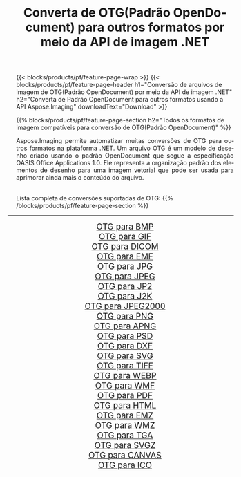 ﻿---
title: Converta de OTG(Padrão OpenDocument) para outros formatos por meio da API de imagem .NET 
weight: 3920
url: /pt/net/conversion/from/otg/ 
lang: pt
langdirlevel: 2
locales: zh-hans,ja,it,ru,de,es,fr,nl,id,lt,pl,pt,vi,tr,ko,zh-hant,ar,hi,th,sv,cs,uk,he
description: Usando Aspose.Imaging você pode facilmente converter de OTG(Padrão OpenDocument) para outros formatos
---

{{< blocks/products/pf/feature-page-wrap >}}
{{< blocks/products/pf/feature-page-header h1="Conversão de arquivos de imagem de OTG(Padrão OpenDocument) por meio da API de imagem .NET" h2="Converta de Padrão OpenDocument para outros formatos usando a API Aspose.Imaging" downloadText="Download" >}}


{{% blocks/products/pf/feature-page-section  h2="Todos os formatos de imagem compatíveis para conversão de OTG(Padrão OpenDocument)" %}}
<p align=justify>Aspose.Imaging permite automatizar muitas conversões de OTG para outros formatos na plataforma .NET. Um arquivo OTG é um modelo de desenho criado usando o padrão OpenDocument que segue a especificação OASIS Office Applications 1.0. Ele representa a organização padrão dos elementos de desenho para uma imagem vetorial que pode ser usada para aprimorar ainda mais o conteúdo do arquivo.</p>
<br/>
Lista completa de conversões suportadas de OTG:
{{% /blocks/products/pf/feature-page-section %}}
<div class="container-fluid productfamilypage bg-gray">
    <div class="convertypes bg-gray agp-content section">
        <div class="container">
		<hr style="margin-left:-20px;"/>
		<div class="row other-converters" style="gap: 10px;font-size: 19px;text-align:center;">
		    <div class='col-md-2 other-converter remove-lp remove-rp'><a href="/imaging/pt/net/conversion/otg-to-bmp/" style="padding:15px;">OTG para BMP</a></div><div class='col-md-2 other-converter remove-lp remove-rp'><a href="/imaging/pt/net/conversion/otg-to-gif/" style="padding:15px;">OTG para GIF</a></div><div class='col-md-2 other-converter remove-lp remove-rp'><a href="/imaging/pt/net/conversion/otg-to-dicom/" style="padding:15px;">OTG para DICOM</a></div><div class='col-md-2 other-converter remove-lp remove-rp'><a href="/imaging/pt/net/conversion/otg-to-emf/" style="padding:15px;">OTG para EMF</a></div><div class='col-md-2 other-converter remove-lp remove-rp'><a href="/imaging/pt/net/conversion/otg-to-jpg/" style="padding:15px;">OTG para JPG</a></div><div class='col-md-2 other-converter remove-lp remove-rp'><a href="/imaging/pt/net/conversion/otg-to-jpeg/" style="padding:15px;">OTG para JPEG</a></div><div class='col-md-2 other-converter remove-lp remove-rp'><a href="/imaging/pt/net/conversion/otg-to-jp2/" style="padding:15px;">OTG para JP2</a></div><div class='col-md-2 other-converter remove-lp remove-rp'><a href="/imaging/pt/net/conversion/otg-to-j2k/" style="padding:15px;">OTG para J2K</a></div><div class='col-md-2 other-converter remove-lp remove-rp'><a href="/imaging/pt/net/conversion/otg-to-jpeg2000/" style="padding:15px;">OTG para JPEG2000</a></div><div class='col-md-2 other-converter remove-lp remove-rp'><a href="/imaging/pt/net/conversion/otg-to-png/" style="padding:15px;">OTG para PNG</a></div><div class='col-md-2 other-converter remove-lp remove-rp'><a href="/imaging/pt/net/conversion/otg-to-apng/" style="padding:15px;">OTG para APNG</a></div><div class='col-md-2 other-converter remove-lp remove-rp'><a href="/imaging/pt/net/conversion/otg-to-psd/" style="padding:15px;">OTG para PSD</a></div><div class='col-md-2 other-converter remove-lp remove-rp'><a href="/imaging/pt/net/conversion/otg-to-dxf/" style="padding:15px;">OTG para DXF</a></div><div class='col-md-2 other-converter remove-lp remove-rp'><a href="/imaging/pt/net/conversion/otg-to-svg/" style="padding:15px;">OTG para SVG</a></div><div class='col-md-2 other-converter remove-lp remove-rp'><a href="/imaging/pt/net/conversion/otg-to-tiff/" style="padding:15px;">OTG para TIFF</a></div><div class='col-md-2 other-converter remove-lp remove-rp'><a href="/imaging/pt/net/conversion/otg-to-webp/" style="padding:15px;">OTG para WEBP</a></div><div class='col-md-2 other-converter remove-lp remove-rp'><a href="/imaging/pt/net/conversion/otg-to-wmf/" style="padding:15px;">OTG para WMF</a></div><div class='col-md-2 other-converter remove-lp remove-rp'><a href="/imaging/pt/net/conversion/otg-to-pdf/" style="padding:15px;">OTG para PDF</a></div><div class='col-md-2 other-converter remove-lp remove-rp'><a href="/imaging/pt/net/conversion/otg-to-html/" style="padding:15px;">OTG para HTML</a></div><div class='col-md-2 other-converter remove-lp remove-rp'><a href="/imaging/pt/net/conversion/otg-to-emz/" style="padding:15px;">OTG para EMZ</a></div><div class='col-md-2 other-converter remove-lp remove-rp'><a href="/imaging/pt/net/conversion/otg-to-wmz/" style="padding:15px;">OTG para WMZ</a></div><div class='col-md-2 other-converter remove-lp remove-rp'><a href="/imaging/pt/net/conversion/otg-to-tga/" style="padding:15px;">OTG para TGA</a></div><div class='col-md-2 other-converter remove-lp remove-rp'><a href="/imaging/pt/net/conversion/otg-to-svgz/" style="padding:15px;">OTG para SVGZ</a></div><div class='col-md-2 other-converter remove-lp remove-rp'><a href="/imaging/pt/net/conversion/otg-to-canvas/" style="padding:15px;">OTG para CANVAS</a></div><div class='col-md-2 other-converter remove-lp remove-rp'><a href="/imaging/pt/net/conversion/otg-to-ico/" style="padding:15px;">OTG para ICO</a></div>
                </div>
        </div>
    </div>
</div>
<br/>

